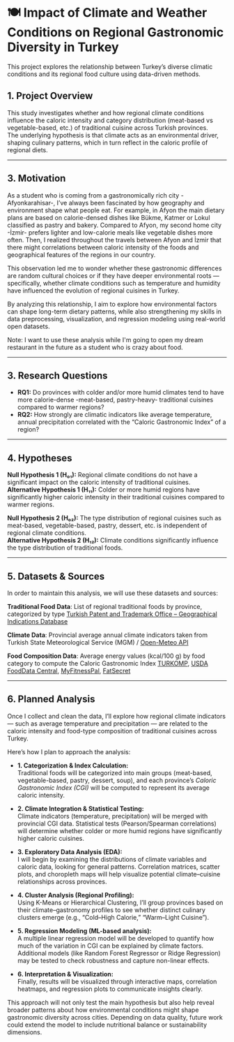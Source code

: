 # 🍽️ Impact of Climate and Weather Conditions on Regional Gastronomic Diversity in Turkey

This project explores the relationship between Turkey’s diverse climatic conditions and its regional food culture using data-driven methods.

## 1. Project Overview  
This study investigates whether and how regional climate conditions influence the caloric intensity and category distribution (meat-based vs vegetable-based, etc.) of traditional cuisine across Turkish provinces.  
The underlying hypothesis is that climate acts as an environmental driver, shaping culinary patterns, which in turn reflect in the caloric profile of regional diets.

---
## 3. Motivation  

As a student who is coming from a gastronomically rich city -Afyonkarahisar-, I’ve always been fascinated by how geography and environment shape what people eat. For example, in Afyon the main dietary plans are based on calorie-densed dishes like Bükme, Katmer or Lokul classified as pastry and bakery. Compared to Afyon, my second home city -İzmir- prefers lighter and low-calorie meals like vegetable dishes more often. Then, I realized throughout the travels between Afyon and İzmir that there might correlations between caloric intensity of the foods and geographical features of the regions in our country.

This observation led me to wonder whether these gastronomic differences are random cultural choices or if they have deeper environmental roots — specifically, whether climate conditions such as temperature and humidity have influenced the evolution of regional cuisines in Turkey.  

By analyzing this relationship, I aim to explore how environmental factors can shape long-term dietary patterns, while also strengthening my skills in data preprocessing, visualization, and regression modeling using real-world open datasets. 

Note: I want to use these analysis while I'm going to open my dream restaurant in the future as a student who is crazy about food.

---
## 3. Research Questions  
- **RQ1:** Do provinces with colder and/or more humid climates tend to have more calorie-dense -meat-based, pastry-heavy- traditional cuisines compared to warmer regions?  
- **RQ2:** How strongly are climatic indicators like average temperature, annual precipitation correlated with the “Caloric Gastronomic Index” of a region?  

---

## 4. Hypotheses  

**Null Hypothesis 1 (H₀₁):** Regional climate conditions do not have a significant impact on the caloric intensity of traditional cuisines.  
**Alternative Hypothesis 1 (H₁₁):** Colder or more humid regions have significantly higher caloric intensity in their traditional cuisines compared to warmer regions.  

**Null Hypothesis 2 (H₀₂):** The type distribution of regional cuisines such as meat-based, vegetable-based, pastry, dessert, etc. is independent of regional climate conditions.  
**Alternative Hypothesis 2 (H₁₂):** Climate conditions significantly influence the type distribution of traditional foods. 

---

## 5. Datasets & Sources  

In order to maintain this analysis, we will use these datasets and sources:

 **Traditional Food Data**: List of regional traditional foods by province, categorized by type  [Turkish Patent and Trademark Office – Geographical Indications Database](https://ci.turkpatent.gov.tr/) 
 
 **Climate Data**: Provincial average annual climate indicators taken from Turkish State Meteorological Service (MGM) / [Open-Meteo API](https://open-meteo.com/) 
 
 **Food Composition Data**: Average energy values (kcal/100 g) by food category to compute the Caloric Gastronomic Index [TURKOMP](https://www.turkomp.gov.tr/), [USDA FoodData Central](https://fdc.nal.usda.gov/), [MyFitnessPal](https://www.myfitnesspal.com/), [FatSecret](https://www.fatsecret.com/)
 
---

## 6. Planned Analysis  

Once I collect and clean the data, I’ll explore how regional climate indicators — such as average temperature and precipitation — are related to the caloric intensity and food-type composition of traditional cuisines across Turkey.  

Here’s how I plan to approach the analysis:  
 

- **1. Categorization & Index Calculation:**  
  Traditional foods will be categorized into main groups (meat-based, vegetable-based, pastry, dessert, soup), and each province’s *Caloric Gastronomic Index (CGI)* will be computed to represent its average caloric intensity.  

- **2. Climate Integration & Statistical Testing:**  
  Climate indicators (temperature, precipitation) will be merged with provincial CGI data. Statistical tests (Pearson/Spearman correlations) will determine whether colder or more humid regions have significantly higher caloric cuisines.

- **3. Exploratory Data Analysis (EDA):**  
  I will begin by examining the distributions of climate variables and caloric data, looking for general patterns. Correlation matrices, scatter plots, and choropleth maps will help visualize potential climate–cuisine relationships across provinces.

- **4. Cluster Analysis (Regional Profiling):**  
  Using K-Means or Hierarchical Clustering, I’ll group provinces based on their climate–gastronomy profiles to see whether distinct culinary clusters emerge (e.g., “Cold–High Calorie,” “Warm–Light Cuisine”).  

- **5. Regression Modeling (ML-based analysis):**  
  A multiple linear regression model will be developed to quantify how much of the variation in CGI can be explained by climate factors. Additional models (like Random Forest Regressor or Ridge Regression) may be tested to check robustness and capture non-linear effects.  

- **6. Interpretation & Visualization:**  
  Finally, results will be visualized through interactive maps, correlation heatmaps, and regression plots to communicate insights clearly.  

This approach will not only test the main hypothesis but also help reveal broader patterns about how environmental conditions might shape gastronomic diversity across cities. Depending on data quality, future work could extend the model to include nutritional balance or sustainability dimensions.
